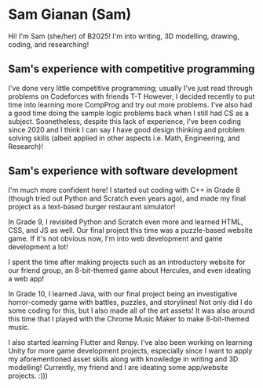 # Sam Gianan (Sam)

Hi! I'm Sam (she/her) of B2025! I'm into writing, 3D modelling, drawing, coding, and researching!

## Sam's experience with competitive programming

I've done very little competitive programming; usually I've just read through problems on Codeforces with friends T-T However, I decided recently to put time into learning more CompProg and try out more problems. I've also had a good time doing the sample logic problems back when I still had CS as a subject. Soonetheless, despite this lack of experience, I've been coding since 2020 and I think I can say I have good design thinking and problem solving skills (albeit applied in other aspects i.e. Math, Engineering, and Research)!

## Sam's experience with software development

I'm much more confident here! I started out coding with C++ in Grade 8 (though tried out Python and Scratch even years ago), and made my final project as a text-based burger restaurant simulator!

In Grade 9, I revisited Python and Scratch even more and learned HTML, CSS, and JS as well. Our final project this time was a puzzle-based website game. If it's not obvious now, I'm into web development and game development a lot!

I spent the time after making projects such as an introductory website for our friend group, an 8-bit-themed game about Hercules, and even ideating a web app!

In Grade 10, I learned Java, with our final project being an investigative horror-comedy game with battles, puzzles, and storylines! Not only did I do some coding for this, but I also made all of the art assets! It was also around this time that I played with the Chrome Music Maker to make 8-bit-themed music.

I also started learning Flutter and Renpy. I've also been working on learning Unity for more game development projects, especially since I want to apply my aforementioned asset skills along with knowledge in writing and 3D modelling! Currently, my friend and I are ideating some app/website projects. :)))
